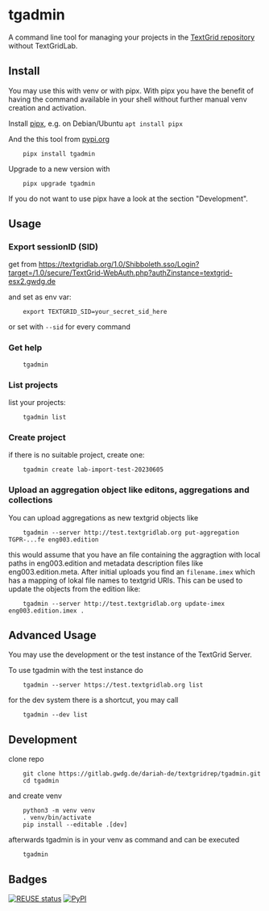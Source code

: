 <!--
SPDX-FileCopyrightText: 2024 Georg-August-Universität Göttingen

SPDX-License-Identifier: CC0-1.0
-->

# tgadmin

A command line tool for managing your projects in the [TextGrid repository](https://textgridrep.org) without TextGridLab.

## Install

You may use this with venv or with pipx. With pipx you have the benefit of having the command available  in your shell without further manual venv creation and activation.

Install [pipx](https://pypa.github.io/pipx/), e.g. on Debian/Ubuntu `apt install pipx`

And the this tool from [pypi.org](https://pypi.org/project/tgadmin/)

        pipx install tgadmin

Upgrade to a new version with

        pipx upgrade tgadmin

If you do not want to use pipx have a look at the section "Development".

## Usage

### Export sessionID (SID)

get from https://textgridlab.org/1.0/Shibboleth.sso/Login?target=/1.0/secure/TextGrid-WebAuth.php?authZinstance=textgrid-esx2.gwdg.de

and set as env var:

        export TEXTGRID_SID=your_secret_sid_here

or set with `--sid` for every command

### Get help

        tgadmin

### List projects

list your projects:

        tgadmin list

### Create project

if there is no suitable project, create one:

        tgadmin create lab-import-test-20230605

### Upload an aggregation object like editons, aggregations and collections

You can upload aggregations as new textgrid objects like

        tgadmin --server http://test.textgridlab.org put-aggregation TGPR-...fe eng003.edition

this would assume that you have an file containing the aggragtion with local paths in
eng003.edition and metadata description files like eng003.edition.meta. After initial uploads
you find an `filename.imex` which has a mapping of lokal file names to textgrid URIs.
This can be used to update the objects from the edition like:

        tgadmin --server http://test.textgridlab.org update-imex eng003.edition.imex .


## Advanced Usage

You may use the development or the test instance of the TextGrid Server.

To use tgadmin with the test instance do

        tgadmin --server https://test.textgridlab.org list

for the dev system there is a shortcut, you may call

        tgadmin --dev list

## Development

clone repo

        git clone https://gitlab.gwdg.de/dariah-de/textgridrep/tgadmin.git
        cd tgadmin

and create venv

        python3 -m venv venv
        . venv/bin/activate
        pip install --editable .[dev]

afterwards tgadmin is in your venv as command and can be executed

        tgadmin

## Badges

[![REUSE status](https://api.reuse.software/badge/gitlab.gwdg.de/dariah-de/textgridrep/tgadmin)](https://api.reuse.software/info/gitlab.gwdg.de/dariah-de/textgridrep/tgadmin)
[![PyPI](https://img.shields.io/pypi/v/tgadmin)](https://pypi.org/project/tgadmin/)

